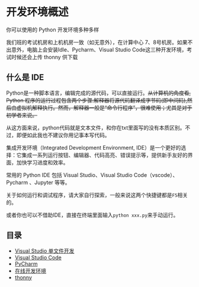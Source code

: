 # 开发环境概述

你可以使用的 Python 开发环境多种多样

我们班的考试机房和上机机房一致（如无意外），在计算中心 7、8号机房。如果不出意外，电脑上会安装Idle、Pycharm、Visual Studio Code这三种开发环境，考试时候还会上传 thonny 供下载

## 什么是 IDE

Python是一种脚本语言，编辑完成的源代码，可以直接运行。~~从计算机的角度看, Python 程序的运行过程包含两个步骤:解释器将源代码翻译成字节码(即中间码),然后由虚拟机解释执行。然而，解释器一般是“命令行程序”，很难使用；尤其是对于初学者来说。~~

从这方面来说，python代码就是文本文件，和你在txt里面写的没有本质区别。不过，即便如此我也不建议你用记事本写代码。

集成开发环境（Integrated Development Environment, IDE）是一个更好的选择：它集成一系列运行按钮、编辑器、代码高亮、错误提示等，提供新手友好的界面，加快学习进度和效率。

常用的 Python IDE 包括 Visual Studio、Visual Studio Code（vscode）、Pycharm 、Jupyter 等等。

关于如何运行和调试程序，请大家自行探索，一般来说这两个快捷键都是`F5`相关的。

或者你也可以不借助IDE，直接在终端里面输入`python xxx.py`来手动运行。

## 目录

- [Visual Studio 单文件开发](./vs)
- [Visual Studio Code](./vscode)
- [PyCharm](./pycharm)
- [在线开发环境](./online)
- [thonny](./thonny)
